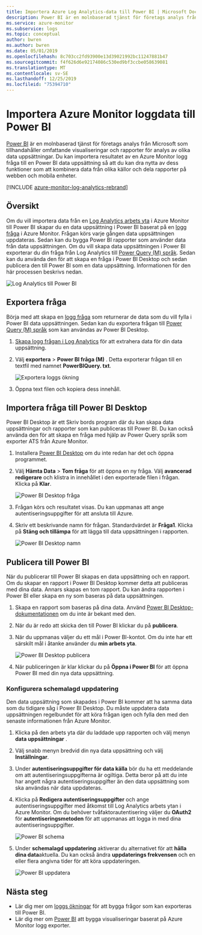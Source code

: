 ```yaml
---
title: Importera Azure Log Analytics-data till Power BI | Microsoft Docs
description: Power BI är en molnbaserad tjänst för företags analys från Microsoft som tillhandahåller omfattande visualiseringar och rapporter för analys av olika data uppsättningar.  I den här artikeln beskrivs hur du konfigurerar och importerar Log Analytics data till Power BI och konfigurerar den för automatisk uppdatering.
ms.service: azure-monitor
ms.subservice: logs
ms.topic: conceptual
author: bwren
ms.author: bwren
ms.date: 05/01/2019
ms.openlocfilehash: 8c703cc2fd93900e13d39021992bc11247881b47
ms.sourcegitcommit: f4f626d6e92174086c530ed9bf3ccbe058639081
ms.translationtype: MT
ms.contentlocale: sv-SE
ms.lasthandoff: 12/25/2019
ms.locfileid: "75394710"
---
```

# <a name="import-azure-monitor-log-data-into-power-bi"></a>Importera Azure Monitor loggdata till Power BI


[Power BI](https://powerbi.microsoft.com/documentation/powerbi-service-get-started/) är en molnbaserad tjänst för företags analys från Microsoft som tillhandahåller omfattande visualiseringar och rapporter för analys av olika data uppsättningar.  Du kan importera resultatet av en Azure Monitor logg fråga till en Power BI data uppsättning så att du kan dra nytta av dess funktioner som att kombinera data från olika källor och dela rapporter på webben och mobila enheter.

[!INCLUDE [azure-monitor-log-analytics-rebrand](../../../includes/azure-monitor-log-analytics-rebrand.md)]

## <a name="overview"></a>Översikt
Om du vill importera data från en [Log Analytics arbets yta](manage-access.md) i Azure Monitor till Power BI skapar du en data uppsättning i Power BI baserat på en [logg fråga](../log-query/log-query-overview.md) i Azure Monitor.  Frågan körs varje gången data uppsättningen uppdateras.  Sedan kan du bygga Power BI rapporter som använder data från data uppsättningen.  Om du vill skapa data uppsättningen i Power BI exporterar du din fråga från Log Analytics till [Power Query (M) språk](https://docs.microsoft.com/powerquery-m/power-query-m-language-specification).  Sedan kan du använda den för att skapa en fråga i Power BI Desktop och sedan publicera den till Power BI som en data uppsättning.  Informationen för den här processen beskrivs nedan.

![Log Analytics till Power BI](media/powerbi/overview.png)

## <a name="export-query"></a>Exportera fråga
Börja med att skapa en [logg fråga](../log-query/log-query-overview.md) som returnerar de data som du vill fylla i Power BI data uppsättningen.  Sedan kan du exportera frågan till [Power Query (M) språk](https://docs.microsoft.com/powerquery-m/power-query-m-language-specification) som kan användas av Power BI Desktop.

1. [Skapa logg frågan i Log Analytics](../log-query/get-started-portal.md) för att extrahera data för din data uppsättning.
2. Välj **exportera** > **Power BI fråga (M)** .  Detta exporterar frågan till en textfil med namnet **PowerBIQuery. txt**. 

    ![Exportera loggs ökning](media/powerbi/export-analytics.png)

3. Öppna text filen och kopiera dess innehåll.

## <a name="import-query-into-power-bi-desktop"></a>Importera fråga till Power BI Desktop
Power BI Desktop är ett Skriv bords program där du kan skapa data uppsättningar och rapporter som kan publiceras till Power BI.  Du kan också använda den för att skapa en fråga med hjälp av Power Query språk som exporter ATS från Azure Monitor. 

1. Installera [Power BI Desktop](https://powerbi.microsoft.com/desktop/) om du inte redan har det och öppna programmet.
2. Välj **Hämta Data** > **Tom fråga** för att öppna en ny fråga.  Välj **avancerad redigerare** och klistra in innehållet i den exporterade filen i frågan. Klicka på **Klar**.

    ![Power BI Desktop fråga](media/powerbi/desktop-new-query.png)

5. Frågan körs och resultatet visas.  Du kan uppmanas att ange autentiseringsuppgifter för att ansluta till Azure.  
6. Skriv ett beskrivande namn för frågan.  Standardvärdet är **Fråga1**. Klicka på **Stäng och tillämpa** för att lägga till data uppsättningen i rapporten.

    ![Power BI Desktop namn](media/powerbi/desktop-results.png)



## <a name="publish-to-power-bi"></a>Publicera till Power BI
När du publicerar till Power BI skapas en data uppsättning och en rapport.  Om du skapar en rapport i Power BI Desktop kommer detta att publiceras med dina data.  Annars skapas en tom rapport.  Du kan ändra rapporten i Power BI eller skapa en ny som baseras på data uppsättningen.

1. Skapa en rapport som baseras på dina data.  Använd [Power BI Desktop-dokumentationen](https://docs.microsoft.com/power-bi/desktop-report-view) om du inte är bekant med den.  
1. När du är redo att skicka den till Power BI klickar du på **publicera**.  
1. När du uppmanas väljer du ett mål i Power BI-kontot.  Om du inte har ett särskilt mål i åtanke använder du **min arbets yta**.

    ![Power BI Desktop publicera](media/powerbi/desktop-publish.png)

1. När publiceringen är klar klickar du på **Öppna i Power BI** för att öppna Power BI med din nya data uppsättning.


### <a name="configure-scheduled-refresh"></a>Konfigurera schemalagd uppdatering
Den data uppsättning som skapades i Power BI kommer att ha samma data som du tidigare såg i Power BI Desktop.  Du måste uppdatera data uppsättningen regelbundet för att köra frågan igen och fylla den med den senaste informationen från Azure Monitor.  

1. Klicka på den arbets yta där du laddade upp rapporten och välj menyn **data uppsättningar** . 
1. Välj snabb menyn bredvid din nya data uppsättning och välj **Inställningar**. 
1. Under **autentiseringsuppgifter för data källa** bör du ha ett meddelande om att autentiseringsuppgifterna är ogiltiga.  Detta beror på att du inte har angett några autentiseringsuppgifter än den data uppsättning som ska användas när data uppdateras.  
1. Klicka på **Redigera autentiseringsuppgifter** och ange autentiseringsuppgifter med åtkomst till Log Analytics arbets ytan i Azure Monitor. Om du behöver tvåfaktorautentisering väljer du **OAuth2** för **autentiseringsmetoden** för att uppmanas att logga in med dina autentiseringsuppgifter.

    ![Power BI schema](media/powerbi/powerbi-schedule.png)

5. Under **schemalagd uppdatering** aktiverar du alternativet för att **hålla dina data**aktuella.  Du kan också ändra **uppdaterings frekvensen** och en eller flera angivna tider för att köra uppdateringen.

    ![Power BI uppdatera](media/powerbi/powerbi-schedule-refresh.png)



## <a name="next-steps"></a>Nästa steg
* Lär dig mer om [loggs ökningar](../log-query/log-query-overview.md) för att bygga frågor som kan exporteras till Power BI.
* Lär dig mer om [Power BI](https://powerbi.microsoft.com) att bygga visualiseringar baserat på Azure Monitor logg exporter.
